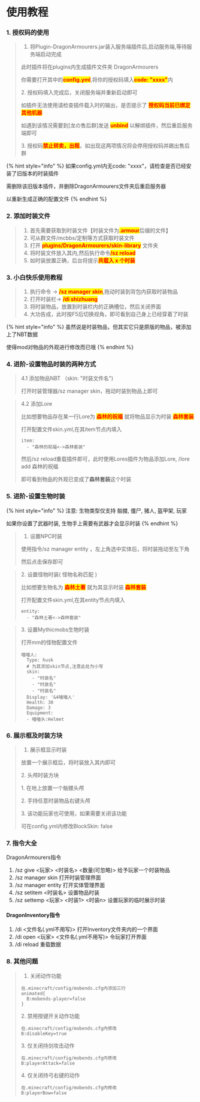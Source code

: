 # 使用教程

### 1.  授权码的使用

> 1. 将Plugin-DragonArmourers.jar装入服务端插件后,启动服务端,等待服务端启动完成
>
> &#x20;     此时插件将在plugins内生成插件文件夹 DragonArmourers
>
> &#x20;     你需要打开其中的<mark style="color:red;">**config.yml**</mark>,将你的授权码填入<mark style="color:red;">**code: "xxxx"**</mark>内
>
> 2\.   授权码填入完成后，关闭服务端并重新启动即可
>
> &#x20;     如插件无法使用请检查插件载入时的输出，是否提示了 <mark style="color:red;">**授权码当前已绑定其他机器**</mark>
>
> &#x20;     如遇到该情况需要到\[龙の售后群]发送 <mark style="color:red;">**unbind**</mark> 以解绑插件，然后重启服务端即可
>
> 3\.  授权码<mark style="color:red;">**禁止转卖，出租**</mark>，如出现这两项情况将会停用授权码并踢出售后群

{% hint style="info" %}
如果config.yml内无code: "xxxx"，请检查是否已经安装了旧版本的时装插件

需删除该旧版本插件，并删除DragonArmourers文件夹后重启服务器

以重新生成正确的配置文件
{% endhint %}

### 2. 添加时装文件

> 1. &#x20;首先需要获取到时装文件【时装文件为<mark style="color:red;">**.armour**</mark>后缀的文件】
> 2. 可从群文件/mcbbs/定制等方式获取时装文件
> 3. 打开 <mark style="color:red;">**plugins/DragonArmourers/skin-library**</mark> 文件夹
> 4. 将时装文件放入其内,然后执行命令<mark style="color:red;">**/sz reload**</mark>
> 5. 如时装放置正确，后台将提示<mark style="color:red;">**共载入 x 个时装**</mark>

### 3. 小白快乐使用教程

> 1. &#x20;执行命令   -> <mark style="color:red;">**/sz manager skin**</mark>,拖动时装到背包内获取时装物品
> 2. 打开时装栏-> <mark style="color:red;">**/di shizhuang**</mark>
> 3. 将时装物品，放置到时装栏内的正确槽位，然后关闭界面
> 4. 大功告成，此时按F5后切换视角，即可看到自己身上已经穿着了时装

{% hint style="info" %}
虽然说是时装物品，但其实它只是原版的物品，被添加上了NBT数据

使得mod对物品的外观进行修改而已哦
{% endhint %}

### 4. 进阶-设置物品时装的两种方式

> 4.1 添加物品NBT （skin: "时装文件名")
>
> 打开时装管理器/sz manager skin，拖动时装到物品上即可

> 4.2 添加Lore
>
> 比如想要物品存在某一行Lore为   <mark style="color:red;">**森林的祝福**</mark>  就将物品显示为时装  <mark style="color:red;">**森林套装**</mark>
>
> 打开配置文件skin.yml,在其item节点内填入&#x20;
>
> ```
> item:
>   - "森林的祝福<->森林套装"
> ```
>
> 然后/sz reload重载插件即可，此时使用Lores插件为物品添加Lore, /lore add 森林的祝福
>
> 即可看到物品的外观已变成了**森林套装**这个时装

### 5. 进阶-设置生物时装

{% hint style="info" %}
注意: 生物类型仅支持  骷髅, 僵尸, 猪人, 盔甲架, 玩家

&#x20;        如果你设置了武器时装, 生物手上需要有武器才会显示时装
{% endhint %}

> 1. 设置NPC时装
>
> &#x20;     使用指令/sz manager entity ，左上角选中实体后，将时装拖动至左下角
>
> &#x20;     然后点击保存即可
>
>

> &#x20; 2\.  设置怪物时装( 怪物名称匹配 )
>
> &#x20;     比如想要生物名为  <mark style="color:red;">**森林土著**</mark>  就为其显示时装  <mark style="color:red;">**森林套装**</mark> &#x20;
>
> &#x20;     打开配置文件skin.yml,在其entity节点内填入
>
> ```
> entity:
>   - "森林土著<->森林套装"
> ```

> &#x20; 3\.  设置Mythicmobs生物时装
>
> &#x20;      打开mm的怪物配置文件
>
> ```
> 喵喵人:
>   Type: husk
>   # 为其添加skin节点,注意此处为小写
>   skin:
>     - "时装名"
>     - "时装名"
>     - "时装名"
>   Display: '&4喵喵人'
>   Health: 30
>   Damage: 3
>   Equipment:
>   - 喵喵头:Helmet
> ```

### 6. 展示框及时装方块

> 1. 展示框显示时装
>
> &#x20;     放置一个展示框后，将时装放入其内即可
>
> &#x20; 2\. 头颅时装方块
>
> &#x20;   1\. 在地上放置一个骷髅头颅
>
> &#x20;   2\. 手持任意时装物品右键头颅
>
> &#x20;   3\. 该功能玩家也可使用，如果需要关闭该功能
>
> &#x20;       可在config.yml内修改BlockSkin: false

### 7.  指令大全

DragonArmourers指令

1. /sz give <玩家> <时装名> <数量(可忽略)>    给予玩家一个时装物品
2. /sz manager skin                                           打开时装管理界面
3. /sz manager entity                                        打开实体管理界面
4. /sz setitem <时装名>                                    设置物品时装
5. /sz settemp <玩家> <时装1> <时装n>         设置玩家的临时展示时装

#### DragonInventory指令

1. /di <文件名(.yml不用写)>                             打开Inventory文件夹内的一个界面
2. /di open <玩家> <文件名(.yml不用写)>      令玩家打开界面
3. /di reload                                                     重载数据

### 8. 其他问题

> 1. 关闭动作功能
>
> ```
> 在.minecraft/config/mobends.cfg内添加三行
> animated{
>   B:mobends-player=false
> }
> ```
>
> &#x20; 2\. 禁用按键开关动作功能
>
> ```
> 在.minecraft/config/mobends.cfg内修改
> B:disableKey=true
> ```
>
> &#x20;3\. 仅关闭持剑攻击动作
>
> ```
> 在.minecraft/config/mobends.cfg内修改
> B:playerAttack=false
> ```
>
> 4\. 仅关闭持弓右键的动作
>
> ```
> 在.minecraft/config/mobends.cfg内修改
> B:playerBow=false
> ```
